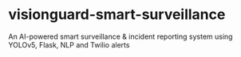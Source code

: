 # visionguard-smart-surveillance
An AI-powered smart surveillance &amp; incident reporting system using YOLOv5, Flask, NLP and Twilio alerts
